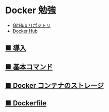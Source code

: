 # Docker 勉強

- [GitHub リポジトリ](https://github.com/uchidayuma/udemy-docker)
- [Docker Hub](https://hub.docker.com/)

## [■ 導入](https://github.com/masachika-kamada/docker/blob/main/introduction.md)

## [■ 基本コマンド](https://github.com/masachika-kamada/docker/blob/main/docker_basic_commands.md)

## [■ Docker コンテナのストレージ](https://github.com/masachika-kamada/docker/blob/main/docker_container_strage.md)

## [■ Dockerfile]()
